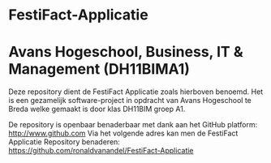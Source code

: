 # FestiFact-Applicatie
# Avans Hogeschool, Business, IT & Management (DH11BIMA1)

Deze repository dient de FestiFact Applicatie zoals hierboven benoemd. 
Het is een gezamelijk software-project in opdracht van Avans Hogeschool te Breda welke gemaakt is door klas DH11BIM groep A1.

De repository is openbaar benaderbaar met dank aan het GitHub platform: http://www.github.com 
Via het volgende adres kan men de FestiFact Applicatie Repository benaderen: https://github.com/ronaldvanandel/FestiFact-Applicatie   

